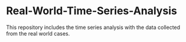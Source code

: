 # Real-World-Time-Series-Analysis
This repository includes the time series analysis with the data collected from the real world cases.
